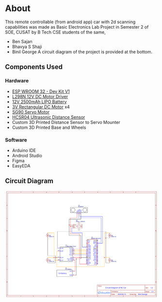# About
 This remote controllable (from android app) car with 2d scanning capabilities was made as Basic Electronics Lab Project in Semester 2 of SOE, CUSAT by B Tech CSE students of the same,
 - Ben Sajan
 - Bhavya S Shaji
 - Binil George
A circuit diagram of the project is provided at the bottom.

## Components Used
### Hardware
- [ESP WROOM 32 - Dev Kit V1](https://www.electronicscomp.com/esp32-development-board-with-wifi-bluetooth-india?gad_source=4&gclid=Cj0KCQjwj9-zBhDyARIsAERjds2-rlMeInHLUJbyYY38m9j1-HdD1XQiBZh8xwXowUkfx1W8928wde0aAigQEALw_wcB)
- [L298N 12V DC Motor Driver](https://robocraze.com/products/l298-motor-driver-board?variant=40192434208921&currency=INR&utm_medium=product_sync&utm_source=google&utm_content=sag_organic&utm_campaign=sag_organic&utm_source=google&utm_medium=cpc&utm_campaign=BL+%7C+Pmax+%7C+Feed+Only+%7C+RoboCraze+%7C+Motors+and+Mechanical+%7C+31%2F05&utm_source=googleads&utm_medium=ppc&utm_campaign=21336387279&utm_content=_&utm_term=&campaignid=21336387279&adgroupid=&campaign=21336387279&gad_source=1&gclid=Cj0KCQjwj9-zBhDyARIsAERjds01lGvjCm_jCGa0eyEMIbe8D85e0WL2qH36agN6k4-Qc-3uf1nDVB4aAi7TEALw_wcB)
- [12V 2500mAh LIPO Battery](https://amzn.in/d/01z4cDBx)
- [3V Rectangular DC Motor](https://roboway.in/shop/dc-motor-3v/?srsltid=AfmBOopMQHzVX12mSbZKk5QdY9HpebPOwrTMmxLwlHD1cb5d3gubruFnvtw) x4
- [SG90 Servo Motor](https://www.electronicscomp.com/tower-pro-sg90-servo-9-gms-mini-micro-servo-motor-moq-300-pieces?gad_source=1&gclid=Cj0KCQjwj9-zBhDyARIsAERjds21mGic-AUIidWK6T09ifvrEEzUYBgTi7_KK45HyY_sKBASsIm4RYkaAjqKEALw_wcB)
- [HCSR04 Ultrasonic Distance Sensor](https://robu.in/product/hc-sr04-ultrasonic-range-finder/?gad_source=1&gclid=Cj0KCQjwj9-zBhDyARIsAERjds16jhEB-Or6Nf-nqjiBaEeB_HeqF_sUZ0o2bDfYB7ShLDj9hSO5HfcaAouzEALw_wcB)
- Custom 3D Printed Distance Sensor to Servo Mounter
- Custom 3D Printed Base and Wheels
### Software
- Arduino IDE
- Android Studio
- Figma
- EasyEDA

## Circuit Diagram
![Circuit Diagram](https://github.com/RealDev05/S2_BE_Lab_Project/blob/main/Schematic_2D-Scanner-RC-Car_2024-06-16.svg)
